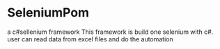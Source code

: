 # SeleniumPom
a c#sellenium framework
This framework is build one selenium with c#. user can read data from excel files and do the automation
